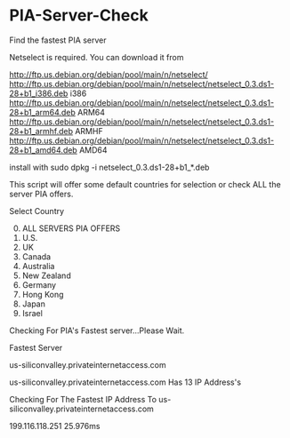 # PIA-Server-Check
Find the fastest PIA server

Netselect is required. You can download it from

http://ftp.us.debian.org/debian/pool/main/n/netselect/
http://ftp.us.debian.org/debian/pool/main/n/netselect/netselect_0.3.ds1-28+b1_i386.deb		i386
http://ftp.us.debian.org/debian/pool/main/n/netselect/netselect_0.3.ds1-28+b1_arm64.deb		ARM64
http://ftp.us.debian.org/debian/pool/main/n/netselect/netselect_0.3.ds1-28+b1_armhf.deb		ARMHF
http://ftp.us.debian.org/debian/pool/main/n/netselect/netselect_0.3.ds1-28+b1_amd64.deb		AMD64

install with sudo dpkg -i netselect_0.3.ds1-28+b1_*.deb

This script will offer some default countries for selection or check ALL the server PIA offers.

 
Select Country

0. ALL SERVERS PIA OFFERS
1. U.S.
2. UK
3. Canada
4. Australia
5. New Zealand
6. Germany
7. Hong Kong
8. Japan
9. Israel
 
Checking For PIA's Fastest server...Please Wait.

Fastest Server

us-siliconvalley.privateinternetaccess.com

us-siliconvalley.privateinternetaccess.com Has 13 IP Address's

Checking For The Fastest IP Address To us-siliconvalley.privateinternetaccess.com 

199.116.118.251 25.976ms


